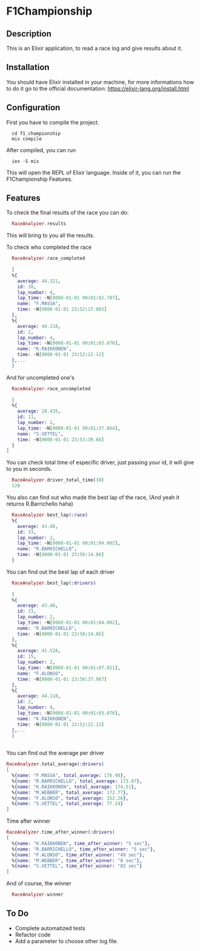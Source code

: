 # F1Championship

## Description
This is an Elixir application, to read a race log and give results about it.

## Installation

You should have Elixir installed in your machine, for more informations how to do it
go to the official documentation: https://elixir-lang.org/install.html

## Configuration

First you have to compile the project.
```
  cd f1_championship
  mix compile
```

After compiled, you can run
```
  iex -S mix
```

This will open the REPL of Elixir language.
Inside of it, you can run the F1Championship Features.

## Features

To check the final results of the race you can do:
```elixir
  RaceAnalyzer.results
```

This will bring to you all the results.

To check who completed the race
```elixir
  RaceAnalyzer.race_completed
  
  [
  %{
    average: 44.321,
    id: 38,
    lap_number: 4,
    lap_time: ~N[0000-01-01 00:01:02.787],
    name: "F.MASSA",
    time: ~N[0000-01-01 23:52:17.003]
  },
  %{
    average: 44.118,
    id: 2,
    lap_number: 4,
    lap_time: ~N[0000-01-01 00:01:03.076],
    name: "K.RAIKKONEN",
    time: ~N[0000-01-01 23:52:22.12]
  },...
  ]
```

And for uncompleted one's
```elixir
  RaceAnalyzer.race_uncompleted
  
  [
  %{
    average: 28.435,
    id: 11,
    lap_number: 2,
    lap_time: ~N[0000-01-01 00:01:37.864],
    name: "S.VETTEL",
    time: ~N[0000-01-01 23:53:39.66]
  }
]
```

You can check total time of especific driver, just passing your id, it will give to you in seconds.
```elixir
  RaceAnalyzer.driver_total_time(38)
  128
```

You also can find out who made the best lap of the race, (And yeah it returns R.Barrichello haha)
```elixir
  RaceAnalyzer.best_lap(:race)
  %{
    average: 43.48,
    id: 33,
    lap_number: 2,
    lap_time: ~N[0000-01-01 00:01:04.002],
    name: "R.BARRICHELLO",
    time: ~N[0000-01-01 23:50:14.86]
  }

```

You can find out the best lap of each driver
```elixir
  RaceAnalyzer.best_lap(:drivers)
  
  [
  %{
    average: 43.48,
    id: 33,
    lap_number: 2,
    lap_time: ~N[0000-01-01 00:01:04.002],
    name: "R.BARRICHELLO",
    time: ~N[0000-01-01 23:50:14.86]
  },
  %{
    average: 41.528,
    id: 15,
    lap_number: 2,
    lap_time: ~N[0000-01-01 00:01:07.011],
    name: "F.ALONSO",
    time: ~N[0000-01-01 23:50:37.987]
  },
  %{
    average: 44.118,
    id: 2,
    lap_number: 4,
    lap_time: ~N[0000-01-01 00:01:03.076],
    name: "K.RAIKKONEN",
    time: ~N[0000-01-01 23:52:22.12]
  },...
  ]
  
```

You can find out the average per driver
```elixir
RaceAnalyzer.total_average(:drivers)
[
  %{name: "F.MASSA", total_average: 176.98},
  %{name: "R.BARRICHELLO", total_average: 173.87},
  %{name: "K.RAIKKONEN", total_average: 174.51},
  %{name: "M.WEBBER", total_average: 172.77},
  %{name: "F.ALONSO", total_average: 152.26},
  %{name: "S.VETTEL", total_average: 77.24}
]

```

Time after winner
```elixir
RaceAnalyzer.time_after_winner(:drivers)
[
  %{name: "K.RAIKKONEN", time_after_winner: "5 sec"},
  %{name: "R.BARRICHELLO", time_after_winner: "5 sec"},
  %{name: "F.ALONSO", time_after_winner: "49 sec"},
  %{name: "M.WEBBER", time_after_winner: "8 sec"},
  %{name: "S.VETTEL", time_after_winner: "82 sec"}
]
```

And of course, the winner
```elixir
  RaceAnalyzer.winner
```

## To Do
- Complete automatized tests
- Refactor code
- Add a parameter to choose other log file.
